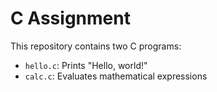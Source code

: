 # C Assignment
This repository contains two C programs:

- `hello.c`: Prints "Hello, world!"
- `calc.c`: Evaluates mathematical expressions

